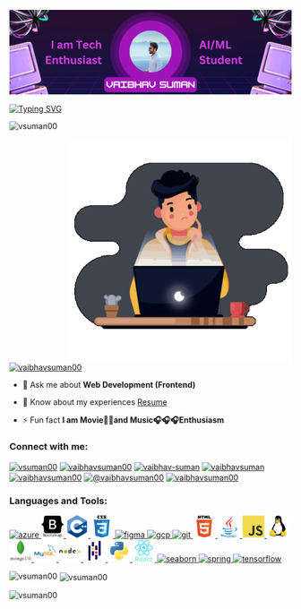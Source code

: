 ![logo](https://github.com/vsuman00/vsuman00/blob/main/Banner.png)

<a href="https://git.io/typing-svg"><img src="https://readme-typing-svg.demolab.com?font=Fira+Code&weight=200&size=35&pause=600&color=23BAFF&center=true&vCenter=true&multiline=true&width=850&height=200&lines=Hello!%F0%9F%91%8B+I'm+Vaibhav+Suman.;Passionate+%F0%9F%91%BB+Software+Engineer+%F0%9F%A7%91%F0%9F%8F%BB%E2%80%8D%F0%9F%92%BB;+++++++++%26+AI%2FML+%F0%9F%A4%96+Tech+Enthusiast." alt="Typing SVG" /></a>


<p align="left"> <img src="https://komarev.com/ghpvc/?username=vsuman00&label=Profile%20views&color=0e75b6&style=flat" alt="vsuman00" /> </p>
<img align="right" alt ="coding" width ="400" src="https://raw.githubusercontent.com/vsuman00/vsuman00/main/git.gif">


<p align="left"> <a href="https://twitter.com/vaibhavsuman00" target="blank"><img src="https://img.shields.io/twitter/follow/vaibhavsuman00?logo=twitter&style=for-the-badge" alt="vaibhavsuman00" /></a> </p>

- 💬 Ask me about **Web Development (Frontend)**

- 📄 Know about my experiences <a href = "https://drive.google.com/file/d/1Q6w06dXlM-kJFVgvzllazvbaHaq97kLT/view?usp=share_link">Resume</a>

- ⚡ Fun fact **I am Movie👻👻and Music🎧🎧🎧Enthusiasm**

<h3 align="left">Connect with me:</h3>
<p align="left">
<a href="https://dev.to/vsuman00" target="blank"><img align="center" src="https://raw.githubusercontent.com/rahuldkjain/github-profile-readme-generator/master/src/images/icons/Social/devto.svg" alt="vsuman00" height="30" width="40" /></a>
<a href="https://twitter.com/vaibhavsuman00" target="blank"><img align="center" src="https://raw.githubusercontent.com/rahuldkjain/github-profile-readme-generator/master/src/images/icons/Social/twitter.svg" alt="vaibhavsuman00" height="30" width="40" /></a>
<a href="https://linkedin.com/in/vaibhav-suman" target="blank"><img align="center" src="https://raw.githubusercontent.com/rahuldkjain/github-profile-readme-generator/master/src/images/icons/Social/linked-in-alt.svg" alt="vaibhav-suman" height="30" width="40" /></a>
<a href="https://kaggle.com/vaibhavsuman" target="blank"><img align="center" src="https://raw.githubusercontent.com/rahuldkjain/github-profile-readme-generator/master/src/images/icons/Social/kaggle.svg" alt="vaibhavsuman" height="30" width="40" /></a>
<a href="https://instagram.com/vaibhavsuman00" target="blank"><img align="center" src="https://raw.githubusercontent.com/rahuldkjain/github-profile-readme-generator/master/src/images/icons/Social/instagram.svg" alt="vaibhavsuman00" height="30" width="40" /></a>
<a href="https://hashnode.com/@vaibhavsuman00" target="blank"><img align="center" src="https://www.svgrepo.com/show/353859/hashnode-icon.svg" alt="@vaibhavsuman00" height="30" width="40" /></a>
<a href="https://www.leetcode.com/vaibhavsuman00" target="blank"><img align="center" src="https://raw.githubusercontent.com/rahuldkjain/github-profile-readme-generator/master/src/images/icons/Social/leet-code.svg" alt="vaibhavsuman00" height="30" width="40" /></a>
</p>

<h3 align="left">Languages and Tools:</h3>
<p align="left"> <a href="https://azure.microsoft.com/en-in/" target="_blank" rel="noreferrer"> <img src="https://www.vectorlogo.zone/logos/microsoft_azure/microsoft_azure-icon.svg" alt="azure" width="40" height="40"/> </a> <a href="https://getbootstrap.com" target="_blank" rel="noreferrer"> <img src="https://raw.githubusercontent.com/devicons/devicon/master/icons/bootstrap/bootstrap-plain-wordmark.svg" alt="bootstrap" width="40" height="40"/> </a> <a href="https://www.w3schools.com/cpp/" target="_blank" rel="noreferrer"> <img src="https://raw.githubusercontent.com/devicons/devicon/master/icons/cplusplus/cplusplus-original.svg" alt="cplusplus" width="40" height="40"/> </a> <a href="https://www.w3schools.com/css/" target="_blank" rel="noreferrer"> <img src="https://raw.githubusercontent.com/devicons/devicon/master/icons/css3/css3-original-wordmark.svg" alt="css3" width="40" height="40"/> </a> <a href="https://www.figma.com/" target="_blank" rel="noreferrer"> <img src="https://www.vectorlogo.zone/logos/figma/figma-icon.svg" alt="figma" width="40" height="40"/> </a> <a href="https://cloud.google.com" target="_blank" rel="noreferrer"> <img src="https://www.vectorlogo.zone/logos/google_cloud/google_cloud-icon.svg" alt="gcp" width="40" height="40"/> </a> <a href="https://git-scm.com/" target="_blank" rel="noreferrer"> <img src="https://www.vectorlogo.zone/logos/git-scm/git-scm-icon.svg" alt="git" width="40" height="40"/> </a> <a href="https://www.w3.org/html/" target="_blank" rel="noreferrer"> <img src="https://raw.githubusercontent.com/devicons/devicon/master/icons/html5/html5-original-wordmark.svg" alt="html5" width="40" height="40"/> </a> <a href="https://www.java.com" target="_blank" rel="noreferrer"> <img src="https://raw.githubusercontent.com/devicons/devicon/master/icons/java/java-original.svg" alt="java" width="40" height="40"/> </a> <a href="https://developer.mozilla.org/en-US/docs/Web/JavaScript" target="_blank" rel="noreferrer"> <img src="https://raw.githubusercontent.com/devicons/devicon/master/icons/javascript/javascript-original.svg" alt="javascript" width="40" height="40"/> </a> <a href="https://www.linux.org/" target="_blank" rel="noreferrer"> <img src="https://raw.githubusercontent.com/devicons/devicon/master/icons/linux/linux-original.svg" alt="linux" width="40" height="40"/> </a> <a href="https://www.mongodb.com/" target="_blank" rel="noreferrer"> <img src="https://raw.githubusercontent.com/devicons/devicon/master/icons/mongodb/mongodb-original-wordmark.svg" alt="mongodb" width="40" height="40"/> </a> <a href="https://www.mysql.com/" target="_blank" rel="noreferrer"> <img src="https://raw.githubusercontent.com/devicons/devicon/master/icons/mysql/mysql-original-wordmark.svg" alt="mysql" width="40" height="40"/> </a> <a href="https://nodejs.org" target="_blank" rel="noreferrer"> <img src="https://raw.githubusercontent.com/devicons/devicon/master/icons/nodejs/nodejs-original-wordmark.svg" alt="nodejs" width="40" height="40"/> </a> <a href="https://pandas.pydata.org/" target="_blank" rel="noreferrer"> <img src="https://raw.githubusercontent.com/devicons/devicon/2ae2a900d2f041da66e950e4d48052658d850630/icons/pandas/pandas-original.svg" alt="pandas" width="40" height="40"/> </a> <a href="https://www.python.org" target="_blank" rel="noreferrer"> <img src="https://raw.githubusercontent.com/devicons/devicon/master/icons/python/python-original.svg" alt="python" width="40" height="40"/> </a> <a href="https://reactjs.org/" target="_blank" rel="noreferrer"> <img src="https://raw.githubusercontent.com/devicons/devicon/master/icons/react/react-original-wordmark.svg" alt="react" width="40" height="40"/> </a> <a href="https://seaborn.pydata.org/" target="_blank" rel="noreferrer"> <img src="https://seaborn.pydata.org/_images/logo-mark-lightbg.svg" alt="seaborn" width="40" height="40"/> </a> <a href="https://spring.io/" target="_blank" rel="noreferrer"> <img src="https://www.vectorlogo.zone/logos/springio/springio-icon.svg" alt="spring" width="40" height="40"/> </a> <a href="https://www.tensorflow.org" target="_blank" rel="noreferrer"> <img src="https://www.vectorlogo.zone/logos/tensorflow/tensorflow-icon.svg" alt="tensorflow" width="40" height="40"/> </a> </p>

<p><img align="left" src="https://github-readme-stats.vercel.app/api/top-langs?username=vsuman00&show_icons=true&locale=en&layout=compact" alt="vsuman00" /></p>

<p>&nbsp;<img align="center" src="https://github-readme-stats.vercel.app/api?username=vsuman00&show_icons=true&locale=en" alt="vsuman00" /></p>

<p><img align="center" src="https://github-readme-streak-stats.herokuapp.com/?user=vsuman00&" alt="vsuman00" /></p>
